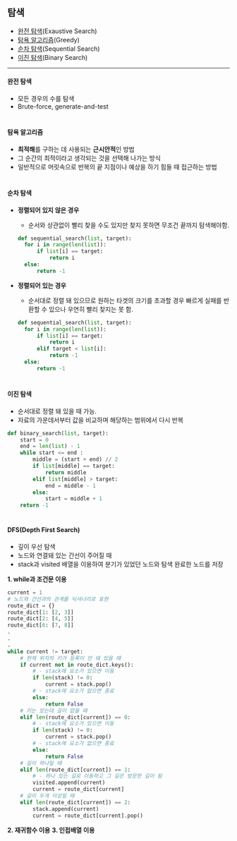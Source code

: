 ## 탐색

- [완전 탐색](#완전-탐색)(Exaustive Search)
- [탐욕 알고리즘](#탐욕-알고리즘)(Greedy)
- [순차 탐색](#순차-탐색)(Sequential Search)
- [이진 탐색](#이진-탐색)(Binary Search)

---

#### 완전 탐색

- 모든 경우의 수를 탐색
- Brute-force, generate-and-test

#

#### 탐욕 알고리즘

- **최적해**를 구하는 데 사용되는 **근시안적**인 방법
- 그 순간의 최적이라고 생각되는 것을 선택해 나가는 방식
- 일반적으로 머릿속으로 반복의 끝 지점이나 예상을 하기 힘들 때 접근하는 방법

#

#### 순차 탐색

- **정렬되어 있지 않은 경우**

  - 순서와 상관없이 빨리 찾을 수도 있지만 찾지 못하면 무조건 끝까지 탐색해야함.

  ```python
  def sequential_search(list, target):
  	for i in range(len(list)):
  		if list[i] == target:
  			return i
  	else:
  		return -1
  ```

- **정렬되어 있는 경우**
  - 순서대로 정렬 돼 있으므로 원하는 타겟의 크기를 초과할 경우 빠르게 실패를 반환할 수 있으나 우연히 빨리 찾지는 못 함.
  ```python
  def sequential_search(list, target):
  	for i in range(len(list)):
  		if list[i] == target:
  			return i
  		elif target < list[i]:
  			return -1
  	else:
  		return -1
  ```

#

#### 이진 탐색

- 순서대로 정렬 돼 있을 때 가능.
- 자료의 가운데서부터 값을 비교하며 해당하는 범위에서 다시 반복

```python
def binary_search(list, target):
	start = 0
	end = len(list) - 1
	while start <= end :
		middle = (start + end) // 2
		if list[middle] == target:
			return middle
		elif list[middle] > target:
			end = middle - 1
		else:
			start = middle + 1
	return -1
```

#

#### DFS(Depth First Search)

- 깊이 우선 탐색
- 노드와 연결돼 있는 간선이 주어질 때
- stack과 visited 배열을 이용하여 분기가 있었던 노드와 탐색 완료한 노드를 저장

**1. while과 조건문 이용**

```python
current = 1
# 노드와 간선과의 관계를 딕셔너리로 표현
route_dict = {}
route_dict[1: [2, 3]]
route_dict[2: [4, 5]]
route_dict[6: [7, 8]]
.
.
.
while current != target:
	# 현재 위치의 키가 등록이 안 돼 있을 때
	if current not in route_dict.keys():
		# - stack에 요소가 있으면 이동
		if len(stack) != 0:
			current = stack.pop()
		# - stack에 요소가 없으면 종료
		else:
			return False
	# 키는 있는데 길이 없을 때
	elif len(route_dict[current]) == 0:
		# - stack에 요소가 있으면 이동
		if len(stack) != 0:
			current = stack.pop()
		# - stack에 요소가 없으면 종료
		else:
			return False
	# 길이 하나일 때
	elif len(route_dict[current]) == 1:
		# - 하나 있는 길로 이동하고 그 길은 방문한 길이 됨
		visited.append(current)
		current = route_dict[current]
	# 길이 두개 이상일 때
	elif len(route_dict[current]) == 2:
		stack.append(current)
		current = route_dict[current].pop()
```

**2. 재귀함수 이용**
**3. 인접배열 이용**
